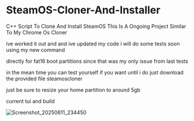 # SteamOS-Cloner-And-Installer
C++ Script To Clone And Install SteamOS
This Is A Ongoing Project Similar To My Chrome Os Cloner

ive worked it out and and ive updated my code i will do some tests soon using my new command 

directly for fat16 boot partitions since that was my only issue from last tests

in the mean time you can test yourself if you want until i do just download the provided file steamoscloner

just be sure to resize your home partition to around 5gb


current tui and build

![Screenshot_20250611_234450](https://github.com/user-attachments/assets/34b0311c-e9af-48df-b1d0-c2741ad93740)

